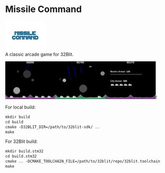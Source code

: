 # Missile Command
![](/assets/image.png)
<BR>
A classic arcade game for 32Blit.

![](/assets/MissileCommand0.bmp)![](/assets/MissileCommand1.bmp)![](/assets/MissileCommand2.bmp)!


For local build:
```
mkdir build
cd build
cmake -D32BLIT_DIR=/path/to/32blit-sdk/ ..
make
```

For 32Blit build:
```
mkdir build.stm32
cd build.stm32
cmake .. -DCMAKE_TOOLCHAIN_FILE=/path/to/32blit/repo/32blit.toolchain
make
```

